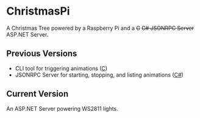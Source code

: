 # ChristmasPi

A Christmas Tree powered by a Raspberry Pi and a ~~C~~   ~~C# JSONRPC Server~~    ASP.NET Server.

## Previous Versions

- CLI tool for triggering animations ([C](old/firstAttempt/))
- JSONRPC Server for starting, stopping, and listing animations ([C#](old/JSONRPPC%20Server/))

## Current Version

An ASP.NET Server powering WS2811 lights.